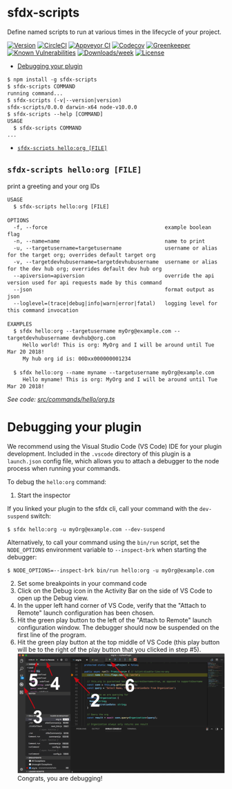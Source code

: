 sfdx-scripts
============

Define named scripts to run at various times in the lifecycle of your project.

[![Version](https://img.shields.io/npm/v/sfdx-scripts.svg)](https://npmjs.org/package/sfdx-scripts)
[![CircleCI](https://circleci.com/gh/roarkely/sfdx-scripts/tree/master.svg?style=shield)](https://circleci.com/gh/roarkely/sfdx-scripts/tree/master)
[![Appveyor CI](https://ci.appveyor.com/api/projects/status/github/roarkely/sfdx-scripts?branch=master&svg=true)](https://ci.appveyor.com/project/heroku/sfdx-scripts/branch/master)
[![Codecov](https://codecov.io/gh/roarkely/sfdx-scripts/branch/master/graph/badge.svg)](https://codecov.io/gh/roarkely/sfdx-scripts)
[![Greenkeeper](https://badges.greenkeeper.io/roarkely/sfdx-scripts.svg)](https://greenkeeper.io/)
[![Known Vulnerabilities](https://snyk.io/test/github/roarkely/sfdx-scripts/badge.svg)](https://snyk.io/test/github/roarkely/sfdx-scripts)
[![Downloads/week](https://img.shields.io/npm/dw/sfdx-scripts.svg)](https://npmjs.org/package/sfdx-scripts)
[![License](https://img.shields.io/npm/l/sfdx-scripts.svg)](https://github.com/roarkely/sfdx-scripts/blob/master/package.json)

<!-- toc -->
* [Debugging your plugin](#debugging-your-plugin)
<!-- tocstop -->
<!-- install -->
<!-- usage -->
```sh-session
$ npm install -g sfdx-scripts
$ sfdx-scripts COMMAND
running command...
$ sfdx-scripts (-v|--version|version)
sfdx-scripts/0.0.0 darwin-x64 node-v10.0.0
$ sfdx-scripts --help [COMMAND]
USAGE
  $ sfdx-scripts COMMAND
...
```
<!-- usagestop -->
<!-- commands -->
* [`sfdx-scripts hello:org [FILE]`](#sfdx-scripts-helloorg-file)

## `sfdx-scripts hello:org [FILE]`

print a greeting and your org IDs

```
USAGE
  $ sfdx-scripts hello:org [FILE]

OPTIONS
  -f, --force                                      example boolean flag
  -n, --name=name                                  name to print
  -u, --targetusername=targetusername              username or alias for the target org; overrides default target org
  -v, --targetdevhubusername=targetdevhubusername  username or alias for the dev hub org; overrides default dev hub org
  --apiversion=apiversion                          override the api version used for api requests made by this command
  --json                                           format output as json
  --loglevel=(trace|debug|info|warn|error|fatal)   logging level for this command invocation

EXAMPLES
  $ sfdx hello:org --targetusername myOrg@example.com --targetdevhubusername devhub@org.com
     Hello world! This is org: MyOrg and I will be around until Tue Mar 20 2018!
     My hub org id is: 00Dxx000000001234
  
  $ sfdx hello:org --name myname --targetusername myOrg@example.com
     Hello myname! This is org: MyOrg and I will be around until Tue Mar 20 2018!
```

_See code: [src/commands/hello/org.ts](https://github.com/roarkely/sfdx-scripts/blob/v0.0.0/src/commands/hello/org.ts)_
<!-- commandsstop -->
<!-- debugging-your-plugin -->
# Debugging your plugin
We recommend using the Visual Studio Code (VS Code) IDE for your plugin development. Included in the `.vscode` directory of this plugin is a `launch.json` config file, which allows you to attach a debugger to the node process when running your commands.

To debug the `hello:org` command: 
1. Start the inspector
  
If you linked your plugin to the sfdx cli, call your command with the `dev-suspend` switch: 
```sh-session
$ sfdx hello:org -u myOrg@example.com --dev-suspend
```
  
Alternatively, to call your command using the `bin/run` script, set the `NODE_OPTIONS` environment variable to `--inspect-brk` when starting the debugger:
```sh-session
$ NODE_OPTIONS=--inspect-brk bin/run hello:org -u myOrg@example.com
```

2. Set some breakpoints in your command code
3. Click on the Debug icon in the Activity Bar on the side of VS Code to open up the Debug view.
4. In the upper left hand corner of VS Code, verify that the "Attach to Remote" launch configuration has been chosen.
5. Hit the green play button to the left of the "Attach to Remote" launch configuration window. The debugger should now be suspended on the first line of the program. 
6. Hit the green play button at the top middle of VS Code (this play button will be to the right of the play button that you clicked in step #5).
<br><img src=".images/vscodeScreenshot.png" width="480" height="278"><br>
Congrats, you are debugging!
